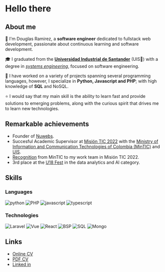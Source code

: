 # Hello there

## About me

👷 I'm Douglas Ramirez, a **software engineer** dedicated to fullstack web development, passionate about continuous learning and software development.

🎓 I graduated from the **[Universidad Industrial de Santander](https://uis.edu.co/en/)** (UIS💚) with a degree in *[systems engineering](https://uis.edu.co/ffm-pre-sistemas-en/)*, focused on software engineering.

🔧 I have worked on a variety of projects spanning several programming languages, however, I specialize in **Python, Javascript and PHP**; with high knowledge of **SQL** and NoSQL.

⭐ I would say that my main skill is the ability to learn fast and provide solutions to emerging problems, along with the curious spirit that drives me to learn new technologies.

## Remarkable achievements
- Founder of [Nuwebs](https://nuwebs.com.co).
- Succesful Academic Supervisor at [Misión TIC 2022](https://www.misiontic2022.gov.co/portal/) with the [Ministry of Information and Communication Technologies of Colombia (MinTIC)](https://www.mintic.gov.co/portal/inicio/) and [UIS](https://uis.edu.co/en/).
- [Recognition](https://uis.edu.co/el-mintic-reconoce-la-labor-de-la-uis-en-la-formacion-de-programadores-de-mision-tic-2022/) from MinTIC to my work team in Misión TIC 2022.
- 3rd place at the [U18 Fest](http://u18.uis.edu.co/files/miercoles25/actividades/retosdeanalitica.pdf) in the data analytics and AI category.


## Skills
### Languages
![python](https://img.shields.io/badge/Python-3776AB?style=for-the-badge&logo=python&logoColor=white)
![PHP](https://img.shields.io/badge/PHP-777BB4?style=for-the-badge&logo=php&logoColor=white)
![javascript](https://img.shields.io/badge/JavaScript-323330?style=for-the-badge&logo=javascript&logoColor=F7DF1E)
![typescript](https://img.shields.io/badge/TypeScript-3178C6?style=for-the-badge&logo=typescript&logoColor=white)

### Technologies
![Laravel](https://img.shields.io/badge/Laravel-FF2D20?style=for-the-badge&logo=laravel&logoColor=white)
![Vue](https://img.shields.io/badge/Vue.js-35495E?style=for-the-badge&logo=vue.js&logoColor=4FC08D)
![React](https://img.shields.io/badge/React-20232A?style=for-the-badge&logo=react&logoColor=61DAFB)
![BSP](https://img.shields.io/badge/Bootstrap-563D7C?style=for-the-badge&logo=bootstrap&logoColor=white)
![SQL](https://img.shields.io/badge/MySQL-00000F?style=for-the-badge&logo=mysql&logoColor=white)
![Mongo](https://img.shields.io/badge/MongoDB-4EA94B?style=for-the-badge&logo=mongodb&logoColor=white)

## Links
- [Online CV](https://douglas.nuwebs.com.co)
- [PDF CV](https://douglas.nuwebs.com.co/static/media/CV-2023.pdf)
- [Linked in](https://www.linkedin.com/in/douglasar01/)
